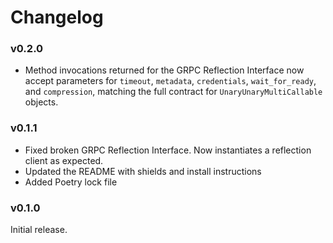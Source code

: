Changelog
=========

### v0.2.0

* Method invocations returned for the GRPC Reflection Interface now accept parameters for `timeout`, `metadata`, `credentials`, `wait_for_ready`, and `compression`, matching the full contract for `UnaryUnaryMultiCallable` objects.

### v0.1.1

* Fixed broken GRPC Reflection Interface. Now instantiates a reflection client as expected.
* Updated the README with shields and install instructions
* Added Poetry lock file

### v0.1.0

Initial release.
